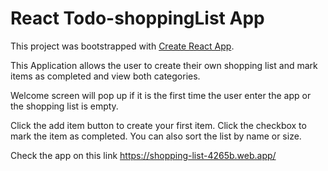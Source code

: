 # React Todo-shoppingList App

This project was bootstrapped with [Create React App](https://github.com/facebook/create-react-app).

This Application allows the user to create their own
shopping list and mark items as completed and view both categories.

Welcome screen will pop up if it is the first time the user enter the app or the shopping list is empty.

Click the add item button to create your first item.
Click the checkbox to mark the item as completed.
You can also sort the list by name or size.


Check the app on this link https://shopping-list-4265b.web.app/







